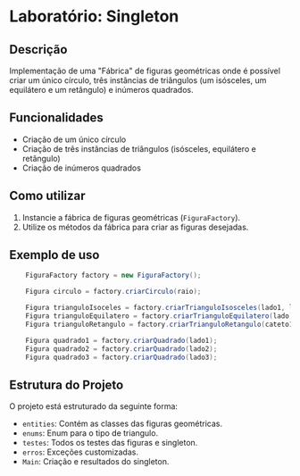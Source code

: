 # Laboratório: Singleton

## Descrição
Implementação de uma "Fábrica" de figuras geométricas onde é possível criar um único círculo, três instâncias de triângulos (um isósceles, um equilátero e um retângulo) e inúmeros quadrados.

## Funcionalidades
- Criação de um único círculo
- Criação de três instâncias de triângulos (isósceles, equilátero e retângulo)
- Criação de inúmeros quadrados

## Como utilizar
1. Instancie a fábrica de figuras geométricas (`FiguraFactory`).
2. Utilize os métodos da fábrica para criar as figuras desejadas.

## Exemplo de uso
```java
    FiguraFactory factory = new FiguraFactory();

    Figura circulo = factory.criarCirculo(raio);

    Figura trianguloIsoceles = factory.criarTrianguloIsosceles(lado1, lado2, base);
    Figura trianguloEquilatero = factory.criarTrianguloEquilatero(lado);
    Figura trianguloRetangulo = factory.criarTrianguloRetangulo(cateto1, cateto2);

    Figura quadrado1 = factory.criarQuadrado(lado1);
    Figura quadrado2 = factory.criarQuadrado(lado2);
    Figura quadrado3 = factory.criarQuadrado(lado3);
```

## Estrutura do Projeto

O projeto está estruturado da seguinte forma:

- `entities`: Contém as classes das figuras geométricas.
- `enums`: Enum para o tipo de triangulo.
- `testes`: Todos os testes das figuras e singleton.
- `erros`: Exceções customizadas.
- `Main`: Criação e resultados do singleton.